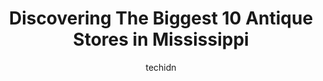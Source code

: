 ---
layout: ampstory
image: https://i0.wp.com/paketmu.com/wp-content/uploads/2023/06/grannys-attic-0-in-mississippi-1686370548.jpeg?resize=640,853
author: techidn
featured: false
description: Explore the diverse Antique Store scene in Mississippi, home to an incredible selection of 10 establishments catering to every taste. Whether youre in search of iconic favorites or undiscov
title: Discovering The Biggest 10 Antique Stores in Mississippi
cover:
   title: Discovering The Biggest 10 Antique Stores in Mississippi
   subtitle: RICKPATE
   background: https://paketmu.com/wp-content/uploads/2023/06/grannys-attic-0-in-mississippi-1686370548.jpeg

pages: 
 - layout: thirds
   top: <h1>#1 Marketplace Antiques & Flea Market</h1>
   bottom: "<p>OMG - this is 53,000 square feet of antiques, flea market finds, and hoarding!  Thousands of books, albums and DVDs.</p>"
   background: https://paketmu.com/wp-content/uploads/2023/06/grannys-attic-1-in-mississippi-1686370549.jpeg
   backgroundblur: true
 - layout: thirds
   top: <h1>#2 49 South Antique & Flea Market</h1>
   bottom: "<p>Always love browsing this collection of individually owned stalls. Something different every time</p>"
   background: https://paketmu.com/wp-content/uploads/2023/06/grannys-attic-2-in-mississippi-1686370549.jpeg
   cta:
      link: https://paketmu.com/discovering-the-biggest-10-antique-stores-in-mississippi/
      text: Discovering The Biggest 10 Antique Stores in Mississippi
 - layout: thirds
   top: <h1>#3 Pennys Antique Mall & Flea Market</h1>
   bottom: "<p>Not my first visit  This time enjoyed meeting the owners.  Very friendly couple!  Enjoyed seeing  Batman the store cat again. He never meets a stranger and enjoys any att</p>"
   background: https://paketmu.com/wp-content/uploads/2023/06/grannys-attic-3-in-mississippi-1686370550.jpeg
   cta:
      link: https://paketmu.com/discovering-the-biggest-10-antique-stores-in-mississippi/
      text: Discovering The Biggest 10 Antique Stores in Mississippi
 - layout: thirds
   top: <h1>#4 Antique Mall of the South</h1>
   bottom: "<p>367 US-51, Ridgeland, MS 39157, United States</p>"
   background: https://images.unsplash.com/photo-1524169358666-79f22534bc6e?ixlib=rb-4.0.3&ixid=MnwxMjA3fDB8MHxwaG90by1wYWdlfHx8fGVufDB8fHx8&auto=format&fit=crop&w=640&h=853&q=80
   cta:
      link: https://paketmu.com/discovering-the-biggest-10-antique-stores-in-mississippi/
      text: Discovering The Biggest 10 Antique Stores in Mississippi
 - layout: thirds
   top: <h1>#5 The Depot Antique Mall</h1>
   bottom: "<p>709 N Lamar Blvd #3242, Oxford, MS 38655, United States</p>"
   background: https://images.unsplash.com/photo-1489648022186-8f49310909a0?ixlib=rb-4.0.3&ixid=MnwxMjA3fDB8MHxwaG90by1wYWdlfHx8fGVufDB8fHx8&auto=format&fit=crop&w=640&h=853&q=80
   cta:
      link: https://paketmu.com/discovering-the-biggest-10-antique-stores-in-mississippi/
      text: Discovering The Biggest 10 Antique Stores in Mississippi
 - layout: thirds
   top: <h1>#6 Antique Mall</h1>
   bottom: "<p>247 Frontage Rd, Picayune, MS 39466, United States</p>"
   background: https://images.unsplash.com/photo-1527066579998-dbbae57f45ce?ixlib=rb-4.0.3&ixid=MnwxMjA3fDB8MHxwaG90by1wYWdlfHx8fGVufDB8fHx8&auto=format&fit=crop&w=640&h=853&q=80
   cta:
      link: https://paketmu.com/discovering-the-biggest-10-antique-stores-in-mississippi/
      text: Discovering The Biggest 10 Antique Stores in Mississippi
 - layout: thirds
   top: <h1>#7 Horsefeathers Antique Mall</h1>
   bottom: "<p>5887 MS-182, Starkville, MS 39759, United States</p>"
   background: https://images.unsplash.com/photo-1561679660-d00ee1e0dc8e?ixlib=rb-4.0.3&ixid=MnwxMjA3fDB8MHxwaG90by1wYWdlfHx8fGVufDB8fHx8&auto=format&fit=crop&w=640&h=853&q=80
   cta:
      link: https://paketmu.com/discovering-the-biggest-10-antique-stores-in-mississippi/
      text: Discovering The Biggest 10 Antique Stores in Mississippi
 - layout: thirds
   middle: Continue reading...
   background: https://images.unsplash.com/photo-1534312527009-56c7016453e6?ixlib=rb-4.0.3&ixid=MnwxMjA3fDB8MHxwaG90by1wYWdlfHx8fGVufDB8fHx8&auto=format&fit=crop&w=640&h=853&q=80
   cta:
      link: https://paketmu.com/discovering-the-biggest-10-antique-stores-in-mississippi/
      text: Discovering The Biggest 10 Antique Stores in Mississippi
      
---